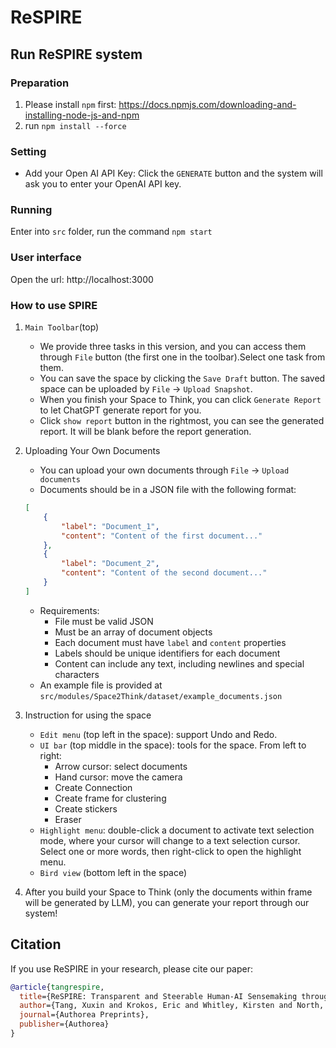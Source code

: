 # ReSPIRE

## Run ReSPIRE system

### Preparation
1. Please install `npm` first: https://docs.npmjs.com/downloading-and-installing-node-js-and-npm
2. run `npm install --force` 

### Setting
- Add your Open AI API Key:
Click the `GENERATE` button and the system will ask you to enter your OpenAI API key.

### Running
Enter into `src` folder, run the command `npm start`

### User interface
Open the url: http://localhost:3000

### How to use SPIRE
1. `Main Toolbar`(top)
    - We provide three tasks in this version, and you can access them through `File` button (the first one in the toolbar).Select one task from them.
    - You can save the space by clicking the `Save Draft` button. The saved space can be uploaded by `File` -> `Upload Snapshot`.
    - When you finish your Space to Think, you can click `Generate Report` to let ChatGPT generate report for you.
    - Click `show report` button in the rightmost, you can see the generated report. It will be blank before the report generation.

2. Uploading Your Own Documents
    - You can upload your own documents through `File` -> `Upload documents`
    - Documents should be in a JSON file with the following format:
    ```json
    [
        {
            "label": "Document_1",
            "content": "Content of the first document..."
        },
        {
            "label": "Document_2",
            "content": "Content of the second document..."
        }
    ]
    ```
    - Requirements:
        - File must be valid JSON
        - Must be an array of document objects
        - Each document must have `label` and `content` properties
        - Labels should be unique identifiers for each document
        - Content can include any text, including newlines and special characters
    - An example file is provided at `src/modules/Space2Think/dataset/example_documents.json`

3. Instruction for using the space
    - `Edit menu` (top left in the space): support Undo and Redo. 
    - `UI bar` (top middle in the space): tools for the space. From left to right:
        - Arrow cursor: select documents
        - Hand cursor: move the camera
        - Create Connection
        - Create frame for clustering
        - Create stickers
        - Eraser
    - `Highlight menu`: double-click a document to activate text selection mode, where your cursor will change to a text selection cursor. Select one or more words, then right-click to open the highlight menu.
    - `Bird view` (bottom left in the space)

4. After you build your Space to Think (only the documents within frame will be generated by LLM), you can generate your report through our system!

## Citation
If you use ReSPIRE in your research, please cite our paper:

```bibtex
@article{tangrespire,
  title={ReSPIRE: Transparent and Steerable Human-AI Sensemaking through Shared Workspace},
  author={Tang, Xuxin and Krokos, Eric and Whitley, Kirsten and North, Chris},
  journal={Authorea Preprints},
  publisher={Authorea}
}
```

